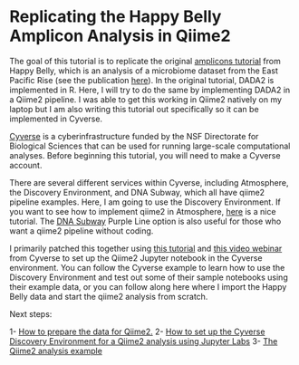 # Replicating the Happy Belly Amplicon Analysis in Qiime2


The goal of this tutorial is to replicate the original [amplicons tutorial](https://astrobiomike.github.io/amplicon/) from Happy Belly, which is an analysis of a microbiome dataset from the East Pacific Rise (see the publication [here](https://www.frontiersin.org/articles/10.3389/fmicb.2015.01470/full)). In the original tutorial, DADA2 is implemented in R. Here, I will try to do the same by implementing DADA2 in a Qiime2 pipeline. I was able to get this working in Qiime2 natively on my laptop but I am also writing this tutorial out specifically so it can be implemented in Cyverse.

[Cyverse](https://cyverse.org/) is a cyberinfrastructure funded by the NSF Directorate for Biological Sciences that can be used for running large-scale computational analyses. Before beginning this tutorial, you will need to make a Cyverse account.

There are several different services within Cyverse, including Atmosphere, the Discovery Environment, and DNA Subway, which all have qiime2 pipeline examples. Here, I am going to use the Discovery Environment. If you want to see how to implement qiime2 in Atmosphere, [here](https://github.com/joslynnlee/qiime2-workflow-cyverse/wiki) is a nice tutorial. The [DNA Subway](https://dnasubway.cyverse.org/) Purple Line option is also useful for those who want a qiime2 pipeline without coding.


I primarily patched this together using [this tutorial](https://cyverse-jupyter-qiime2.readthedocs-hosted.com/en/latest/) and [this video webinar](https://www.youtube.com/watch?time_continue=561&v=9AT2YHkduz0&feature=emb_logo) from Cyverse to set up the Qiime2 Jupyter notebook in the Cyverse environment. You can follow the Cyverse example to learn how to use the Discovery Environment and test out some of their sample notebooks using their example data, or you can follow along here where I import the Happy Belly data and start the qiime2 analysis from scratch.

Next steps:

1- [How to prepare the data for Qiime2.](https://github.com/biovcnet/topic-amplicons/blob/master/Lesson03a/organize.data.md)
2- [How to set up the Cyverse Discovery Environment for a Qiime2 analysis using Jupyter Labs](https://github.com/biovcnet/topic-amplicons/blob/master/Lesson03a/setting.up.md)
3- [The Qiime2 analysis example](https://github.com/biovcnet/topic-amplicons/blob/master/Lesson03a/analysis.md)

